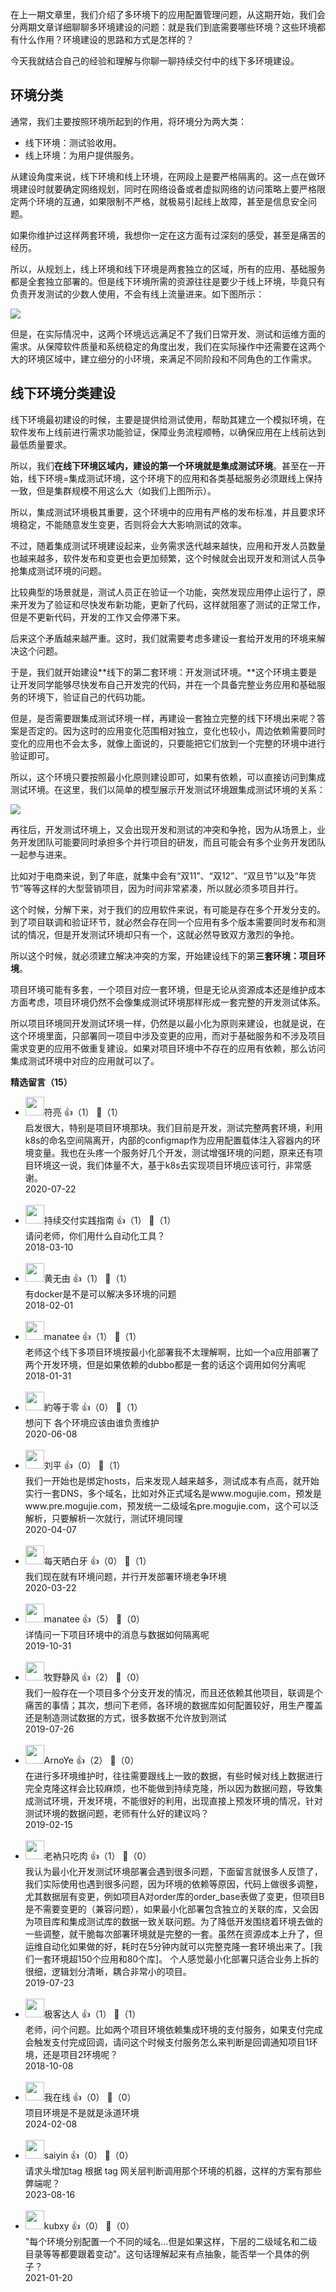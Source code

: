 在上一期文章里，我们介绍了多环境下的应用配置管理问题，从这期开始，我们会分两期文章详细聊聊多环境建设的问题：就是我们到底需要哪些环境？这些环境都有什么作用？环境建设的思路和方式是怎样的？

今天我就结合自己的经验和理解与你聊一聊持续交付中的线下多环境建设。

## 环境分类

通常，我们主要按照环境所起到的作用，将环境分为两大类：

- 线下环境：测试验收用。
- 线上环境：为用户提供服务。

从建设角度来说，线下环境和线上环境，在网段上是要严格隔离的。这一点在做环境建设时就要确定网络规划，同时在网络设备或者虚拟网络的访问策略上要严格限定两个环境的互通，如果限制不严格，就极易引起线上故障，甚至是信息安全问题。

如果你维护过这样两套环境，我想你一定在这方面有过深刻的感受，甚至是痛苦的经历。

所以，从规划上，线上环境和线下环境是两套独立的区域，所有的应用、基础服务都是全套独立部署的。但是线下环境所需的资源往往是要少于线上环境，毕竟只有负责开发测试的少数人使用，不会有线上流量进来。如下图所示：

![](https://static001.geekbang.org/resource/image/57/8d/5787cdca12eab7956c5b71fdac0be28d.jpg?wh=495%2A282)

但是，在实际情况中，这两个环境远远满足不了我们日常开发、测试和运维方面的需求。从保障软件质量和系统稳定的角度出发，我们在实际操作中还需要在这两个大的环境区域中，建立细分的小环境，来满足不同阶段和不同角色的工作需求。

## 线下环境分类建设

线下环境最初建设的时候，主要是提供给测试使用，帮助其建立一个模拟环境，在软件发布上线前进行需求功能验证，保障业务流程顺畅，以确保应用在上线前达到最低质量要求。

所以，我们**在线下环境区域内，建设的第一个环境就是集成测试环境**。甚至在一开始，线下环境=集成测试环境，这个环境下的应用和各类基础服务必须跟线上保持一致，但是集群规模不用这么大（如我们上图所示）。

所以，集成测试环境极其重要，这个环境中的应用有严格的发布标准，并且要求环境稳定，不能随意发生变更，否则将会大大影响测试的效率。

不过，随着集成测试环境建设起来，业务需求迭代越来越快，应用和开发人员数量也越来越多，软件发布和变更也会更加频繁，这个时候就会出现开发和测试人员争抢集成测试环境的问题。

比较典型的场景就是，测试人员正在验证一个功能，突然发现应用停止运行了，原来开发为了验证和尽快发布新功能，更新了代码，这样就阻塞了测试的正常工作，但是不更新代码，开发的工作又会停滞下来。

后来这个矛盾越来越严重。这时，我们就需要考虑多建设一套给开发用的环境来解决这个问题。

于是，我们就开始建设**线下的第二套环境：开发测试环境。**这个环境主要是让开发同学能够尽快发布自己开发完的代码，并在一个具备完整业务应用和基础服务的环境下，验证自己的代码功能。

但是，是否需要跟集成测试环境一样，再建设一套独立完整的线下环境出来呢？答案是否定的。因为这时的应用变化范围相对独立，变化也较小，周边依赖需要同时变化的应用也不会太多，就像上面说的，只要能把它们放到一个完整的环境中进行验证即可。

所以，这个环境只要按照最小化原则建设即可，如果有依赖，可以直接访问到集成测试环境。在这里，我们以简单的模型展示开发测试环境跟集成测试环境的关系：

![](https://static001.geekbang.org/resource/image/db/a0/dbf8baa543f0643ae25dd66379ac44a0.jpg?wh=414%2A199)

再往后，开发测试环境上，又会出现开发和测试的冲突和争抢，因为从场景上，业务开发团队可能要同时承担多个并行项目的研发，而且可能会有多个业务开发团队一起参与进来。

比如对于电商来说，到了年底，就集中会有“双11”、“双12”、“双旦节”以及“年货节”等等这样的大型营销项目，因为时间非常紧凑，所以就必须多项目并行。

这个时候，分解下来，对于我们的应用软件来说，有可能是存在多个开发分支的。到了项目联调和验证环节，就必然会存在同一个应用有多个版本需要同时发布和测试的情况，但是开发测试环境却只有一个，这就必然导致双方激烈的争抢。

所以这个时候，就必须建立解决冲突的方案，开始建设线下的第**三套环境：项目环境**。

项目环境可能有多套，一个项目对应一套环境，但是无论从资源成本还是维护成本方面考虑，项目环境仍然不会像集成测试环境那样形成一套完整的开发测试体系。

所以项目环境同开发测试环境一样，仍然是以最小化为原则来建设，也就是说，在这个环境里面，只部署同一项目中涉及变更的应用，而对于基础服务和不涉及项目需求变更的应用不做重复建设。如果对项目环境中不存在的应用有依赖，那么访问集成测试环境中对应的应用就可以了。
<div><strong>精选留言（15）</strong></div><ul>
<li><img src="https://static001.geekbang.org/account/avatar/00/10/1d/03/4dc6706c.jpg" width="30px"><span>符亮</span> 👍（1） 💬（1）<div>启发很大，特别是项目环境那块。我们目前是开发，测试完整两套环境，利用k8s的命名空间隔离开，内部的configmap作为应用配置载体注入容器内的环境变量。我也在头疼一个服务好几个开发，测试增强环境的问题，原来还有项目环境这一说，我们体量不大，基于k8s去实现项目环境应该可行，非常感谢。</div>2020-07-22</li><br/><li><img src="https://static001.geekbang.org/account/avatar/00/10/36/dd/99917b1a.jpg" width="30px"><span>持续交付实践指南</span> 👍（1） 💬（1）<div>请问老师，你们用什么自动化工具？</div>2018-03-10</li><br/><li><img src="https://static001.geekbang.org/account/avatar/00/0f/59/ed/88608728.jpg" width="30px"><span>黄无由</span> 👍（1） 💬（1）<div>有docker是不是可以解决多环境的问题</div>2018-02-01</li><br/><li><img src="https://static001.geekbang.org/account/avatar/00/0f/e2/d8/f0562ede.jpg" width="30px"><span>manatee</span> 👍（1） 💬（1）<div>老师这个线下多项目环境按最小化部署我不太理解啊，比如一个a应用部署了两个开发环境，但是如果依赖的dubbo都是一套的话这个调用如何分离呢</div>2018-01-31</li><br/><li><img src="https://static001.geekbang.org/account/avatar/00/0f/fd/46/7431e82e.jpg" width="30px"><span>約等于零</span> 👍（0） 💬（1）<div>想问下 各个环境应该由谁负责维护</div>2020-06-08</li><br/><li><img src="https://static001.geekbang.org/account/avatar/00/0f/8f/07/abb7bfe3.jpg" width="30px"><span>刘平</span> 👍（0） 💬（1）<div>我们一开始也是绑定hosts，后来发现人越来越多，测试成本有点高，就开始实行一套DNS，多个域名，比如对外正式域名是www.mogujie.com，预发是www.pre.mogujie.com，预发统一二级域名pre.mogujie.com，这个可以泛解析，只要解析一次就行，测试环境同理</div>2020-04-07</li><br/><li><img src="https://static001.geekbang.org/account/avatar/00/0f/54/9a/76c0af70.jpg" width="30px"><span>每天晒白牙</span> 👍（0） 💬（1）<div>我们现在就有环境问题，并行开发部署环境老争环境</div>2020-03-22</li><br/><li><img src="https://static001.geekbang.org/account/avatar/00/0f/e2/d8/f0562ede.jpg" width="30px"><span>manatee</span> 👍（5） 💬（0）<div>详情问一下项目环境中的消息与数据如何隔离呢</div>2019-10-31</li><br/><li><img src="https://static001.geekbang.org/account/avatar/00/14/03/8d/38a98dc6.jpg" width="30px"><span>牧野静风</span> 👍（2） 💬（0）<div>我们一般存在一个项目多个分支开发的情况，而且还依赖其他项目，联调是个痛苦的事情；其次，想问下老师，各环境的数据库如何配置较好，用生产覆盖还是制造测试数据的方式，很多数据不允许放到测试</div>2019-07-26</li><br/><li><img src="https://static001.geekbang.org/account/avatar/00/0f/fc/fc/9c0bc4a3.jpg" width="30px"><span>ArnoYe</span> 👍（2） 💬（0）<div>在进行多环境维护时，往往需要跟线上一致的数据，有些时候对线上数据进行完全克隆这样会比较麻烦，也不能做到持续克隆，所以因为数据问题，导致集成测试环境，开发环境，不能很好的利用，出现直接上预发环境的情况，针对测试环境的数据问题，老师有什么好的建议吗？</div>2019-02-15</li><br/><li><img src="http://thirdwx.qlogo.cn/mmopen/vi_32/Ug0tqzEkGlUopeZqF3icbATJFbsNVYwSG0gTK2PEJbYqg3LBMooE6hUkaZ4w3PMOGwmWAYyJeyu79sjzSJCKu7Q/132" width="30px"><span>老衲只吃肉</span> 👍（1） 💬（0）<div>我认为最小化开发测试环境部署会遇到很多问题，下面留言就很多人反馈了，我们实际使用也遇到很多问题，因为环境的依赖等原因，代码上做很多调整，尤其数据层有变更，例如项目A对order库的order_base表做了变更，但项目B是不需要变更的（兼容问题），如果最小化部署包含独立的关联的库，又会因为项目库和集成测试库的数据一致关联问题。为了降低开发围绕着环境去做的一些调整，就干脆每次部署环境就是完整的一套。虽然在资源成本上升了，但运维自动化如果做的好，耗时在5分钟内就可以完整克隆一套环境出来了。[我们一套环境超150个应用和80个库]。 个人感觉最小化部署只适合业务上拆的很细，逻辑划分清晰，耦合非常小的项目。</div>2019-07-23</li><br/><li><img src="https://static001.geekbang.org/account/avatar/00/12/c0/2c/b45cc122.jpg" width="30px"><span>极客达人</span> 👍（1） 💬（1）<div>老师，问个问题。比如两个项目环境依赖集成环境的支付服务，如果支付完成会触发支付完成回调，请问这个时候支付服务怎么来判断是回调通知项目1环境，还是项目2环境呢？</div>2018-10-08</li><br/><li><img src="http://thirdwx.qlogo.cn/mmopen/vi_32/oJiao7ZSm1eicvM61PaIYqTF3qz0b00Wiciag5iaP2JD1AUx8Xg0ABavbbOPbxXeL2Veep8Tr6AoAXSqLnZybeicjILQ/132" width="30px"><span>我在线</span> 👍（0） 💬（0）<div>项目环境是不是就是泳道环境</div>2024-02-08</li><br/><li><img src="https://static001.geekbang.org/account/avatar/00/12/4c/a7/a379c1e3.jpg" width="30px"><span>saiyin</span> 👍（0） 💬（0）<div>请求头增加tag 根据 tag 网关层判断调用那个环境的机器，这样的方案有那些弊端呢？</div>2023-08-16</li><br/><li><img src="https://static001.geekbang.org/account/avatar/00/17/1b/ab/a5f88914.jpg" width="30px"><span>kubxy</span> 👍（0） 💬（0）<div>&quot;每个环境分别配置一个不同的域名...但是如果这样，下层的二级域名和二级目录等等都要跟着变动&quot;。这句话理解起来有点抽象，能否举一个具体的例子？</div>2021-01-20</li><br/>
</ul>